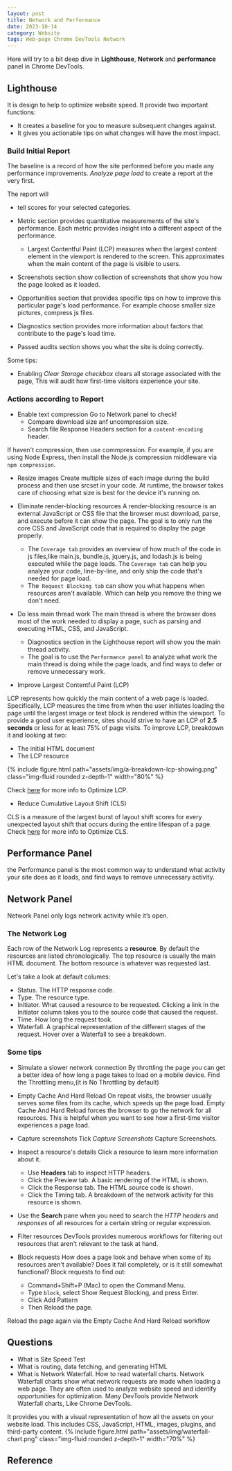 ```yaml
---
layout: post
title: Network and Performance
date: 2023-10-14
category: Website
tags: Web-page Chrome DevTools Network
---
```


Here will try to a bit deep dive in **Lighthouse**, **Network** and **performance** panel in Chrome DevTools.

## Lighthouse

It is design to help to optimize website speed. It provide two important functions:
- It creates a baseline for you to measure subsequent changes against.
- It gives you actionable tips on what changes will have the most impact.

### Build Initial Report
The baseline is a record of how the site performed before you made any performance improvements.
*Analyze page load* to create a report at the very first.

The report will 
- tell scores for your selected categories.
- Metric section provides quantitative measurements of the site's performance. Each metric provides insight into a different aspect of the performance. 
  - Largest Contentful Paint (LCP) measures when the largest content element in the viewport is rendered to the screen. This approximates when the main content of the page is visible to users. 

- Screenshots section show collection of screenshots that show you how the page looked as it loaded.
- Opportunities section that provides specific tips on how to improve this particular page's load performance. For example choose smaller size pictures, compress js files.
- Diagnostics section provides more information about factors that contribute to the page's load time.
- Passed audits section shows you what the site is doing correctly. 

Some tips:
- Enabling *Clear Storage checkbox* clears all storage associated with the page, This will audit how first-time visitors experience your site.

### Actions according to Report

- Enable text compression
Go to Network panel to check!
  - Compare download size anf uncompression size.
  - Search file Response Headers section for a `content-encoding` header.

If haven't compression, then use commpression. For example, if you are using Node Express, then install the Node.js compression middleware via `npm compression`. 

- Resize images
Create multiple sizes of each image during the build process and then use srcset in your code. At runtime, the browser takes care of choosing what size is best for the device it's running on. 

- Eliminate render-blocking resources
A render-blocking resource is an external JavaScript or CSS file that the browser must download, parse, and execute before it can show the page. 
The goal is to only run the core CSS and JavaScript code that is required to display the page properly.
  - The `Coverage tab` provides an overview of how much of the code in js files,like main.js, bundle.js, jquery.js, and lodash.js is being executed while the page loads. The `Coverage tab` can help you analyze your code, line-by-line, and only ship the code that's needed for page load.
  - The` Request Blocking tab` can show you what happens when resources aren't available. Which can help you remove the thing we don't need.

- Do less main thread work
The main thread is where the browser does most of the work needed to display a page, such as parsing and executing HTML, CSS, and JavaScript.
  - Diagnostics section in the Lighthouse report will show you the main thread activity.
  - The goal is to use the `Performance panel` to analyze what work the main thread is doing while the page loads, and find ways to defer or remove unnecessary work.

- Improve Largest Contentful Paint (LCP)

LCP represents how quickly the main content of a web page is loaded. Specifically, LCP measures the time from when the user initiates loading the page until the largest image or text block is rendered within the viewport.
To provide a good user experience, sites should strive to have an LCP of **2.5 seconds** or less for at least 75% of page visits.
To improve LCP, breakdown it and looking at two:
  - The initial HTML document
  - The LCP resource

{% include figure.html path="assets/img/a-breakdown-lcp-showing.png" class="img-fluid rounded z-depth-1" width="80%" %}

Check [here](https://web.dev/articles/optimize-lcp) for more info to Optimize LCP.

- Reduce Cumulative Layout Shift (CLS)

CLS is a measure of the largest burst of layout shift scores for every unexpected layout shift that occurs during the entire lifespan of a page.
Check [here](https://web.dev/articles/cls) for more info to Optimize CLS.

## Performance Panel 
the Performance panel is the most common way to understand what activity your site does as it loads, and find ways to remove unnecessary activity.


## Network Panel

Network Panel only logs network activity while it’s open.

### The Network Log

Each row of the Network Log represents a **resource**. By default the resources are listed chronologically. The top resource is usually the main HTML document. The bottom resource is whatever was requested last.

Let's take a look at default columes:
- Status. The HTTP response code.
- Type. The resource type.
- Initiator. What caused a resource to be requested. Clicking a link in the Initiator column takes you to the source code that caused the request.
- Time. How long the request took.
- Waterfall. A graphical representation of the different stages of the request. Hover over a Waterfall to see a breakdown.

### Some tips
- Simulate a slower network connection
By throttling the page you can get a better idea of how long a page takes to load on a mobile device.
Find the Throttling menu,(it is No Throttling by default)

- Empty Cache And Hard Reload
On repeat visits, the browser usually serves some files from its cache, which speeds up the page load. Empty Cache And Hard Reload forces the browser to go the network for all resources. This is helpful when you want to see how a first-time visitor experiences a page load.

- Capture screenshots
Tick *Capture Screenshots* Capture Screenshots. 

- Inspect a resource's details
Click a resource to learn more information about it. 
  - Use **Headers** tab to inspect HTTP headers.
  - Click the Preview tab. A basic rendering of the HTML is shown.
  - Click the Response tab. The HTML source code is shown.
  - Click the Timing tab. A breakdown of the network activity for this resource is shown.

- Use the **Search** pane when you need to search the *HTTP headers* and *responses* of all resources for a certain string or regular expression.

- Filter resources
DevTools provides numerous workflows for filtering out resources that aren't relevant to the task at hand.

- Block requests
How does a page look and behave when some of its resources aren't available? Does it fail completely, or is it still somewhat functional? Block requests to find out:
  - Command+Shift+P (Mac) to open the Command Menu.
  - Type `block`, select Show Request Blocking, and press Enter.
  - Click Add Pattern
  - Then Reload the page.

Reload the page again via the Empty Cache And Hard Reload workflow
## Questions
- What is Site Speed Test
- What is routing, data fetching, and generating HTML
- What is Network Waterfall. How to read waterfall charts.
Network Waterfall charts show what network requests are made when loading a web page. They are often used to analyze website speed and identify opportunities for optimization. Many DevTools provide Network Waterfall charts, Like Chrome DevTools.

It provides you with a visual representation of how all the assets on your website load. This includes CSS, JavaScript, HTML, images, plugins, and third-party content.
{% include figure.html path="assets/img/waterfall-chart.png" class="img-fluid rounded z-depth-1" width="70%" %}

## Reference

